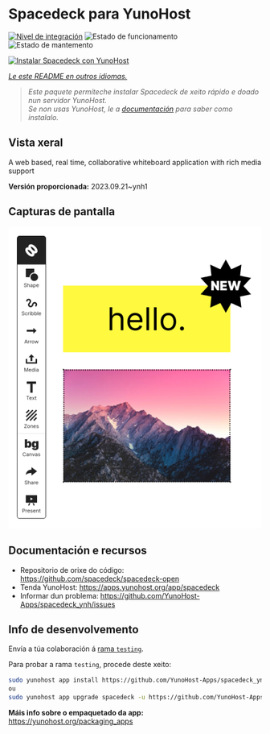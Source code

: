 <!--
NOTA: Este README foi creado automáticamente por <https://github.com/YunoHost/apps/tree/master/tools/readme_generator>
NON debe editarse manualmente.
-->

# Spacedeck para YunoHost

[![Nivel de integración](https://dash.yunohost.org/integration/spacedeck.svg)](https://dash.yunohost.org/appci/app/spacedeck) ![Estado de funcionamento](https://ci-apps.yunohost.org/ci/badges/spacedeck.status.svg) ![Estado de mantemento](https://ci-apps.yunohost.org/ci/badges/spacedeck.maintain.svg)

[![Instalar Spacedeck con YunoHost](https://install-app.yunohost.org/install-with-yunohost.svg)](https://install-app.yunohost.org/?app=spacedeck)

*[Le este README en outros idiomas.](./ALL_README.md)*

> *Este paquete permíteche instalar Spacedeck de xeito rápido e doado nun servidor YunoHost.*  
> *Se non usas YunoHost, le a [documentación](https://yunohost.org/install) para saber como instalalo.*

## Vista xeral

A web based, real time, collaborative whiteboard application with rich media support


**Versión proporcionada:** 2023.09.21~ynh1

## Capturas de pantalla

![Captura de pantalla de Spacedeck](./doc/screenshots/spacedeck.png)

## Documentación e recursos

- Repositorio de orixe do código: <https://github.com/spacedeck/spacedeck-open>
- Tenda YunoHost: <https://apps.yunohost.org/app/spacedeck>
- Informar dun problema: <https://github.com/YunoHost-Apps/spacedeck_ynh/issues>

## Info de desenvolvemento

Envía a túa colaboración á [rama `testing`](https://github.com/YunoHost-Apps/spacedeck_ynh/tree/testing).

Para probar a rama `testing`, procede deste xeito:

```bash
sudo yunohost app install https://github.com/YunoHost-Apps/spacedeck_ynh/tree/testing --debug
ou
sudo yunohost app upgrade spacedeck -u https://github.com/YunoHost-Apps/spacedeck_ynh/tree/testing --debug
```

**Máis info sobre o empaquetado da app:** <https://yunohost.org/packaging_apps>
